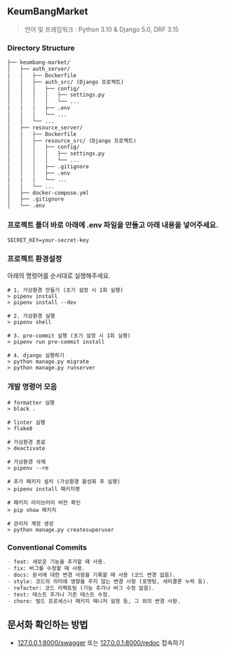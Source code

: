 ## KeumBangMarket

> 언어 및 프레임워크 : Python 3.10 & Django 5.0, DRF 3.15

### Directory Structure
```markdown
├── keumbang-market/
│   ├── auth_server/
│   │   ├── Dockerfile
│   │   ├── auth_src/ (Django 프로젝트)
│   │   │   ├── config/
│   │   │   │   ├── settings.py
│   │   │   │   └── ...
│   │   │   ├── .env
│   │   │   └── ...
│   │   └── ...
│   ├── resource_server/
│   │   ├── Dockerfile
│   │   ├── resource_src/ (Django 프로젝트)
│   │   │   ├── config/
│   │   │   │   ├── settings.py
│   │   │   │   └── ...
│   │   │   ├── .gitignore
│   │   │   ├── .env
│   │   │   └── ...
│   │   └── ...
│   ├── docker-compose.yml
│   ├── .gitignore
│   └── .env
```

### 프로젝트 폴더 바로 아래에 .env 파일을 만들고 아래 내용을 넣어주세요.
```
SECRET_KEY=your-secret-key
```

### 프로젝트 환경설정
아래의 명령어를 순서대로 실행해주세요.
```shell
# 1. 가상환경 만들기 (초기 설정 시 1회 실행)
> pipenv install
> pipenv install --dev

# 2. 가상환경 실행
> pipenv shell

# 3. pre-commit 실행 (초기 설정 시 1회 실행)
> pipenv run pre-commit install

# 4. django 실행하기
> python manage.py migrate
> python manage.py runserver
```


### 개발 명령어 모음

```shell
# formatter 실행
> black .

# linter 실행
> flake8

# 가상환경 종료
> deactivate

# 가상환경 삭제
> pipenv --rm

# 추가 패키지 설치 (가상환경 활성화 후 실행)
> pipenv install 패키지명

# 패키지 라이브러리 버전 확인
> pip show 패키지

# 관리자 계정 생성
> python manage.py createsuperuser
```

### Conventional Commits
```markdown
- feat: 새로운 기능을 추가할 때 사용.
- fix: 버그를 수정할 때 사용.
- docs: 문서에 대한 변경 사항을 기록할 때 사용 (코드 변경 없음).
- style: 코드의 의미에 영향을 주지 않는 변경 사항 (포맷팅, 세미콜론 누락 등).
- refactor: 코드 리팩토링 (기능 추가나 버그 수정 없음).
- test: 테스트 추가나 기존 테스트 수정.
- chore: 빌드 프로세스나 패키지 매니저 설정 등, 그 외의 변경 사항.
```


## 문서화 확인하는 방법
- [127.0.0.1:8000/swagger](127.0.0.1:8000/swagger) 또는 [127.0.0.1:8000/redoc](127.0.0.1:8000/redoc) 접속하기
